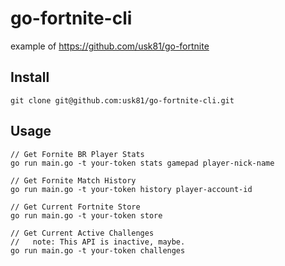 # go-fortnite-cli
example of https://github.com/usk81/go-fortnite

## Install 

```
git clone git@github.com:usk81/go-fortnite-cli.git
```

## Usage

```
// Get Fornite BR Player Stats
go run main.go -t your-token stats gamepad player-nick-name

// Get Fornite Match History
go run main.go -t your-token history player-account-id

// Get Current Fortnite Store
go run main.go -t your-token store

// Get Current Active Challenges
//   note: This API is inactive, maybe.
go run main.go -t your-token challenges
```

